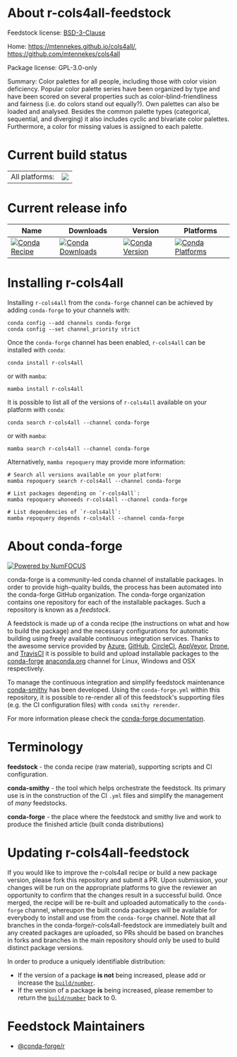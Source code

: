 About r-cols4all-feedstock
==========================

Feedstock license: [BSD-3-Clause](https://github.com/conda-forge/r-cols4all-feedstock/blob/main/LICENSE.txt)

Home: https://mtennekes.github.io/cols4all/, https://github.com/mtennekes/cols4all

Package license: GPL-3.0-only

Summary: Color palettes for all people, including those with color vision deficiency. Popular color palette series have been organized by type and have been scored on several properties such as color-blind-friendliness and fairness (i.e. do colors stand out equally?). Own palettes can also be loaded and analysed. Besides the common palette types (categorical, sequential, and diverging) it also includes cyclic and bivariate color palettes. Furthermore, a color for missing values is assigned to each palette.

Current build status
====================


<table><tr><td>All platforms:</td>
    <td>
      <a href="https://dev.azure.com/conda-forge/feedstock-builds/_build/latest?definitionId=24742&branchName=main">
        <img src="https://dev.azure.com/conda-forge/feedstock-builds/_apis/build/status/r-cols4all-feedstock?branchName=main">
      </a>
    </td>
  </tr>
</table>

Current release info
====================

| Name | Downloads | Version | Platforms |
| --- | --- | --- | --- |
| [![Conda Recipe](https://img.shields.io/badge/recipe-r--cols4all-green.svg)](https://anaconda.org/conda-forge/r-cols4all) | [![Conda Downloads](https://img.shields.io/conda/dn/conda-forge/r-cols4all.svg)](https://anaconda.org/conda-forge/r-cols4all) | [![Conda Version](https://img.shields.io/conda/vn/conda-forge/r-cols4all.svg)](https://anaconda.org/conda-forge/r-cols4all) | [![Conda Platforms](https://img.shields.io/conda/pn/conda-forge/r-cols4all.svg)](https://anaconda.org/conda-forge/r-cols4all) |

Installing r-cols4all
=====================

Installing `r-cols4all` from the `conda-forge` channel can be achieved by adding `conda-forge` to your channels with:

```
conda config --add channels conda-forge
conda config --set channel_priority strict
```

Once the `conda-forge` channel has been enabled, `r-cols4all` can be installed with `conda`:

```
conda install r-cols4all
```

or with `mamba`:

```
mamba install r-cols4all
```

It is possible to list all of the versions of `r-cols4all` available on your platform with `conda`:

```
conda search r-cols4all --channel conda-forge
```

or with `mamba`:

```
mamba search r-cols4all --channel conda-forge
```

Alternatively, `mamba repoquery` may provide more information:

```
# Search all versions available on your platform:
mamba repoquery search r-cols4all --channel conda-forge

# List packages depending on `r-cols4all`:
mamba repoquery whoneeds r-cols4all --channel conda-forge

# List dependencies of `r-cols4all`:
mamba repoquery depends r-cols4all --channel conda-forge
```


About conda-forge
=================

[![Powered by
NumFOCUS](https://img.shields.io/badge/powered%20by-NumFOCUS-orange.svg?style=flat&colorA=E1523D&colorB=007D8A)](https://numfocus.org)

conda-forge is a community-led conda channel of installable packages.
In order to provide high-quality builds, the process has been automated into the
conda-forge GitHub organization. The conda-forge organization contains one repository
for each of the installable packages. Such a repository is known as a *feedstock*.

A feedstock is made up of a conda recipe (the instructions on what and how to build
the package) and the necessary configurations for automatic building using freely
available continuous integration services. Thanks to the awesome service provided by
[Azure](https://azure.microsoft.com/en-us/services/devops/), [GitHub](https://github.com/),
[CircleCI](https://circleci.com/), [AppVeyor](https://www.appveyor.com/),
[Drone](https://cloud.drone.io/welcome), and [TravisCI](https://travis-ci.com/)
it is possible to build and upload installable packages to the
[conda-forge](https://anaconda.org/conda-forge) [anaconda.org](https://anaconda.org/)
channel for Linux, Windows and OSX respectively.

To manage the continuous integration and simplify feedstock maintenance
[conda-smithy](https://github.com/conda-forge/conda-smithy) has been developed.
Using the ``conda-forge.yml`` within this repository, it is possible to re-render all of
this feedstock's supporting files (e.g. the CI configuration files) with ``conda smithy rerender``.

For more information please check the [conda-forge documentation](https://conda-forge.org/docs/).

Terminology
===========

**feedstock** - the conda recipe (raw material), supporting scripts and CI configuration.

**conda-smithy** - the tool which helps orchestrate the feedstock.
                   Its primary use is in the construction of the CI ``.yml`` files
                   and simplify the management of *many* feedstocks.

**conda-forge** - the place where the feedstock and smithy live and work to
                  produce the finished article (built conda distributions)


Updating r-cols4all-feedstock
=============================

If you would like to improve the r-cols4all recipe or build a new
package version, please fork this repository and submit a PR. Upon submission,
your changes will be run on the appropriate platforms to give the reviewer an
opportunity to confirm that the changes result in a successful build. Once
merged, the recipe will be re-built and uploaded automatically to the
`conda-forge` channel, whereupon the built conda packages will be available for
everybody to install and use from the `conda-forge` channel.
Note that all branches in the conda-forge/r-cols4all-feedstock are
immediately built and any created packages are uploaded, so PRs should be based
on branches in forks and branches in the main repository should only be used to
build distinct package versions.

In order to produce a uniquely identifiable distribution:
 * If the version of a package **is not** being increased, please add or increase
   the [``build/number``](https://docs.conda.io/projects/conda-build/en/latest/resources/define-metadata.html#build-number-and-string).
 * If the version of a package **is** being increased, please remember to return
   the [``build/number``](https://docs.conda.io/projects/conda-build/en/latest/resources/define-metadata.html#build-number-and-string)
   back to 0.

Feedstock Maintainers
=====================

* [@conda-forge/r](https://github.com/orgs/conda-forge/teams/r/)

